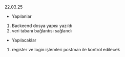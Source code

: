 22.03.25

* Yapılanlar 
1. Backeend dosya yapısı yazıldı
2. veri tabanı bağlantısı sağlandı



* Yapılacaklar

1. register ve login işlemleri postman ile kontrol edilecek